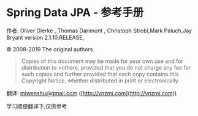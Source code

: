 # Spring Data JPA - 参考手册





作者: Oliver Gierke , Thomas Darimont , Christoph Strobl,Mark Paluch,Jay Bryant version 2.1.10.RELEASE,

© 2008-2019 The original authors.

>Copies of this document may be made for your own use and for distribution to >others, provided that you do not charge any fee for such copies and further provided that each copy contains this Copyright Notice, whether distributed in print or electronically.



翻译: miwenshu@gmail.com  ([http://vnzmi.com](http://vnzmi.com))




学习顺便翻译下,仅供参考

